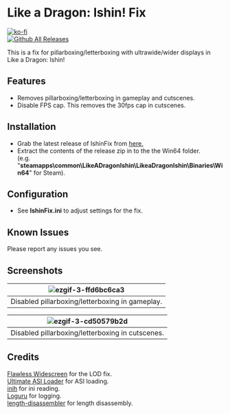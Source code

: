 # Like a Dragon: Ishin! Fix
[![ko-fi](https://ko-fi.com/img/githubbutton_sm.svg)](https://ko-fi.com/W7W01UAI9)</br>
[![Github All Releases](https://img.shields.io/github/downloads/Lyall/IshinFix/total.svg)](https://github.com/Lyall/IshinFix/releases)

This is a fix for pillarboxing/letterboxing with ultrawide/wider displays in Like a Dragon: Ishin!

## Features
- Removes pillarboxing/letterboxing in gameplay and cutscenes.
- Disable FPS cap. This removes the 30fps cap in cutscenes.

## Installation
- Grab the latest release of IshinFix from [here.](https://github.com/Lyall/IshinFix/releases)
- Extract the contents of the release zip in to the the Win64 folder.<br />(e.g. "**steamapps\common\LikeADragonIshin\LikeaDragonIshin\Binaries\Win64**" for Steam).

## Configuration
- See **IshinFix.ini** to adjust settings for the fix.

## Known Issues
Please report any issues you see.

## Screenshots

| ![ezgif-3-ffd6bc6ca3](https://user-images.githubusercontent.com/695941/220556346-b40c2d23-7c33-4545-abc5-32b8186507fb.gif) |
|:--:|
| Disabled pillarboxing/letterboxing in gameplay. |

| ![ezgif-3-cd50579b2d](https://user-images.githubusercontent.com/695941/220556453-ff9f70a9-e762-4351-9a29-b2c1a792aad9.gif) |
|:--:|
| Disabled pillarboxing/letterboxing in cutscenes. |

## Credits
[Flawless Widescreen](https://www.flawlesswidescreen.org/) for the LOD fix.<br />
[Ultimate ASI Loader](https://github.com/ThirteenAG/Ultimate-ASI-Loader) for ASI loading. <br />
[inih](https://github.com/jtilly/inih) for ini reading. <br />
[Loguru](https://github.com/emilk/loguru) for logging. <br />
[length-disassembler](https://github.com/Nomade040/length-disassembler) for length disassembly.
